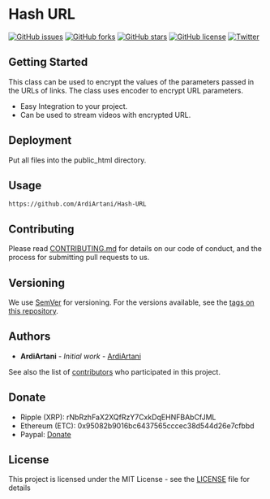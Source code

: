 # Hash URL
[![GitHub issues](https://img.shields.io/github/issues/ArdiArtani/Google-Drive-Player-Script.svg)](https://github.com/ArdiArtani/Google-Drive-Player-Script/issues)
[![GitHub forks](https://img.shields.io/github/forks/ArdiArtani/Google-Drive-Player-Script.svg)](https://github.com/ArdiArtani/Google-Drive-Player-Script/network)
[![GitHub stars](https://img.shields.io/github/stars/ArdiArtani/Google-Drive-Player-Script.svg)](https://github.com/ArdiArtani/Google-Drive-Player-Script/stargazers)
[![GitHub license](https://img.shields.io/github/license/ArdiArtani/Google-Drive-Player-Script.svg)](https://github.com/ArdiArtani/Google-Drive-Player-Script/blob/master/LICENSE)
[![Twitter](https://img.shields.io/twitter/url/https/github.com/ArdiArtani/Google-Drive-Player-Script.svg?style=social)](https://twitter.com/intent/tweet?text=Wow:&url=https%3A%2F%2Fgithub.com%2FArdiArtani%2FGoogle-Drive-Player-Script)

## Getting Started
This class can be used to encrypt the values of the parameters passed in the URLs of links. The class uses encoder to encrypt URL parameters.

- Easy Integration to your project.
- Can be used to stream videos with encrypted URL.

## Deployment
Put all files into the public_html directory.

## Usage
`https://github.com/ArdiArtani/Hash-URL`

## Contributing
Please read [CONTRIBUTING.md](CONTRIBUTING.md) for details on our code of conduct, and the process for submitting pull requests to us.

## Versioning
We use [SemVer](https://semver.org/) for versioning. For the versions available, see the [tags on this repository](https://github.com/ArdiArtani/Hash-URL/tags).

## Authors
* **ArdiArtani** - *Initial work* - [ArdiArtani](https://github.com/ArdiArtani)

See also the list of [contributors](https://github.com/ArdiArtani/Hash-URL/contributors) who participated in this project.

## Donate
* Ripple (XRP): rNbRzhFaX2XQfRzY7CxkDqEHNFBAbCfJML
* Ethereum (ETC): 0x95082b9016bc6437565cccec38d544d26e7cfbbd
* Paypal: [Donate](https://www.paypal.me/ArdiArtani)

## License
This project is licensed under the MIT License - see the [LICENSE](LICENSE) file for details
